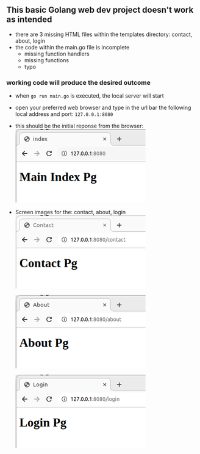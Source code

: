 ## This basic Golang web dev project doesn't work as intended

-   there are 3 missing HTML files within the templates directory: contact, about, login
-   the code within the main.go file is incomplete
    -   missing function handlers
    -   missing functions
    -   typo

### working code will produce the desired outcome  

-   when `go run main.go` is executed, the  local server will start
-   open your preferred web browser and type in the url bar the following local address and port:  `127.0.0.1:8080`
-   this should be the initial reponse from the browser:
    ![index page](img/231011_index.png)

-   Screen images for the: contact, about, login
    ![contact](img/231011_contact.png)

    ![about](img/231011_about.png)

    ![login](img/231011_login.png)



